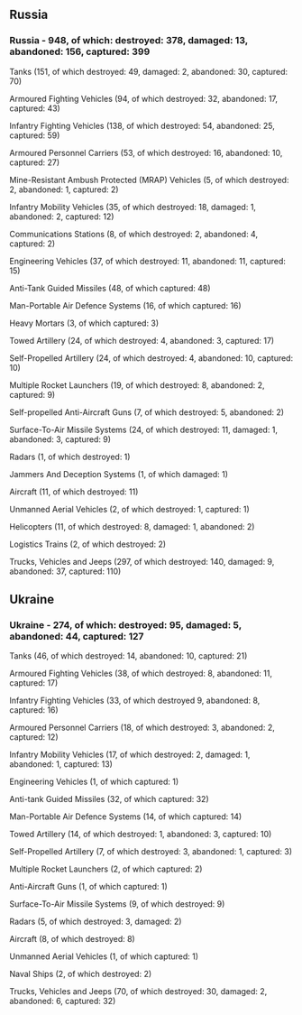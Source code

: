 
 
 ## Russia
 
 ### Russia - 948, of which: destroyed: 378, damaged: 13, abandoned: 156, captured: 399

 

 

 Tanks (151, of which destroyed: 49, damaged: 2, abandoned: 30, captured: 70)

 Armoured Fighting Vehicles (94, of which destroyed: 32, abandoned: 17, captured: 43)

 Infantry Fighting Vehicles (138, of which destroyed: 54, abandoned: 25, captured: 59)

 Armoured Personnel Carriers (53, of which destroyed: 16, abandoned: 10, captured: 27)

 Mine-Resistant Ambush Protected (MRAP) Vehicles (5, of which destroyed: 2, abandoned: 1, captured: 2)

 Infantry Mobility Vehicles (35, of which destroyed: 18, damaged: 1, abandoned: 2, captured: 12)

 Communications Stations (8, of which destroyed: 2, abandoned: 4, captured: 2)

 Engineering Vehicles (37, of which destroyed: 11, abandoned: 11, captured: 15)

 Anti-Tank Guided Missiles (48, of which captured: 48)

 Man-Portable Air Defence Systems (16, of which captured: 16)

 Heavy Mortars (3, of which captured: 3)

 Towed Artillery (24, of which destroyed: 4, abandoned: 3, captured: 17)

 Self-Propelled Artillery (24, of which destroyed: 4, abandoned: 10, captured: 10)

 Multiple Rocket Launchers (19, of which destroyed: 8, abandoned: 2, captured: 9)

 Self-propelled Anti-Aircraft Guns (7, of which destroyed: 5, abandoned: 2)

 Surface-To-Air Missile Systems (24, of which destroyed: 11, damaged: 1, abandoned: 3, captured: 9)

 Radars (1, of which destroyed: 1)

 Jammers And Deception Systems (1, of which damaged: 1)

 Aircraft (11, of which destroyed: 11)

 Unmanned Aerial Vehicles (2, of which destroyed: 1, captured: 1)

 Helicopters (11, of which destroyed: 8, damaged: 1, abandoned: 2)

 Logistics Trains (2, of which destroyed: 2)

 Trucks, Vehicles and Jeeps (297, of which destroyed: 140, damaged: 9, abandoned: 37, captured: 110)

 
 
 ## Ukraine
 
 ### Ukraine - 274, of which: destroyed: 95, damaged: 5, abandoned: 44, captured: 127

 

 

 Tanks (46, of which destroyed: 14, abandoned: 10, captured: 21)

 Armoured Fighting Vehicles (38, of which destroyed: 8, abandoned: 11, captured: 17)

 Infantry Fighting Vehicles (33, of which destroyed 9, abandoned: 8, captured: 16)

 Armoured Personnel Carriers (18, of which destroyed: 3, abandoned: 2, captured: 12)

 Infantry Mobility Vehicles (17, of which destroyed: 2, damaged: 1, abandoned: 1, captured: 13)

 Engineering Vehicles (1, of which captured: 1)

 Anti-tank Guided Missiles (32, of which captured: 32)

 Man-Portable Air Defence Systems (14, of which captured: 14)

 Towed Artillery (14, of which destroyed: 1, abandoned: 3, captured: 10)

 Self-Propelled Artillery (7, of which destroyed: 3, abandoned: 1, captured: 3)

 Multiple Rocket Launchers (2, of which captured: 2)

 Anti-Aircraft Guns (1, of which captured: 1)

 Surface-To-Air Missile Systems (9, of which destroyed: 9)

 

 

 Radars (5, of which destroyed: 3, damaged: 2)

 Aircraft (8, of which destroyed: 8)

 Unmanned Aerial Vehicles (1, of which captured: 1)

 Naval Ships (2, of which destroyed: 2)

 Trucks, Vehicles and Jeeps (70, of which destroyed: 30, damaged: 2, abandoned: 6, captured: 32)

